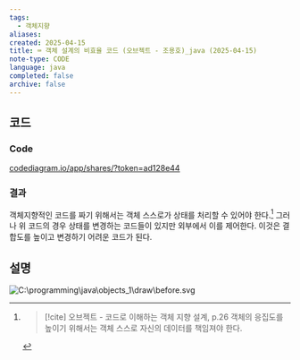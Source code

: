 ```yaml
---
tags:
  - 객체지향
aliases: 
created: 2025-04-15
title: ⌨️ 객체 설계의 비효율 코드 (오브젝트 - 조용호)_java (2025-04-15)
note-type: CODE
language: java
completed: false
archive: false
---
```



## 코드

### Code

[codediagram.io/app/shares/?token=ad128e44](https://www.codediagram.io/app/shares?token=ad128e44)


### 결과

객체지향적인 코드를 짜기 위해서는 객체 스스로가 상태를 처리할 수 있어야 한다.[^1]
그러나 위 코드의 경우 상태를 변경하는 코드들이 있지만 외부에서 이를 제어한다. 이것은 결합도를 높이고 변경하기 어려운 코드가 된다.
## 설명

![C:\programming\java\objects_1\draw\before.svg](file:///c%3A/programming/java/objects_1/draw/before.svg)

[^1]: >[!cite] 오브젝트 - 코드로 이해하는 객체 지향 설계, p.26
	>객체의 응집도를 높이기 위해서는 객체 스스로 자신의 데이터를 책임져야 한다.
	
